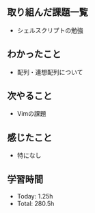 ## 取り組んだ課題一覧
- シェルスクリプトの勉強
## わかったこと
- 配列・連想配列について
## 次やること
- Vimの課題
## 感じたこと
- 特になし
## 学習時間
- Today: 1.25h
- Total: 280.5h
